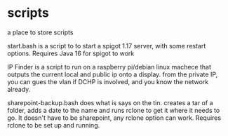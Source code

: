 # scripts
a place to store scripts

start.bash is a script to to start a spigot 1.17 server, with some restart options. Requires Java 16 for spigot to work

IP Finder is a script to run on a raspberry pi/debian linux machece that outputs the current local and public ip onto a display. from the private IP, you can gues the vlan if DCHP is involved, and you know the network already.  

sharepoint-backup.bash does what is says on the tin. creates a tar of a folder, adds a date to the name and runs rclone to get it where it needs to go. It doesn't  have to be sharepoint, any rclone option can work. Requires rclone to be set up and running.